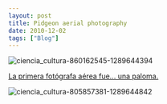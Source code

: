 ```yaml
---
layout: post
title: Pidgeon aerial photography
date: 2010-12-02
tags: ["Blog"]
---
```


![](ciencia_cultura-860162545-12896443941-400x300.jpg "ciencia_cultura-860162545-1289644394")

[La primera fotógrafa aérea fue... una paloma.](http://es.noticias.yahoo.com/blogs/ciencia_cultura/la-primera-fotgrafa-area-fue-una-paloma-p6733.html)

![](ciencia_cultura-805857381-1289644842-413x300.jpg "ciencia_cultura-805857381-1289644842")